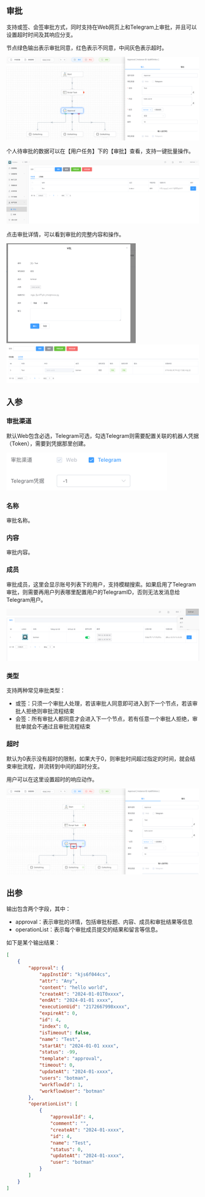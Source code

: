 ## 审批

支持或签、会签审批方式，同时支持在Web网页上和Telegram上审批，并且可以设置超时时间及其响应分支。

节点绿色输出表示审批同意，红色表示不同意，中间灰色表示超时。

<img src="./img/approval.png" alt="image-20240822092149062" style="zoom:50%;" />

个人待审批的数据可以在【用户任务】下的【审批】查看，支持一键批量操作。

<img src="./img/approval_list.png" alt="image-20240822094834833" style="zoom:50%;" />

点击审批详情，可以看到审批的完整内容和操作。

<img src="./img/approval_detail.png" alt="image-20240822094909097" style="zoom:33%;" />

<img src="./img/done_approval_list.png" alt="image-20240822100506294" style="zoom:50%;" />



## 入参

### 审批渠道

默认Web包含必选，Telegram可选，勾选Telegram则需要配置关联的机器人凭据（Token），需要到凭据那里创建。

<img src="./img/approval_input_channel.png" alt="image-20240822092432334" style="zoom:50%;" />

### 名称

审批名称。



### 内容

审批内容。



### 成员

审批成员，这里会显示账号列表下的用户，支持模糊搜索。如果启用了Telegram审批，则需要再用户列表哪里配置用户的TelegramID，否则无法发消息给Telegram用户。

<img src="./img/approval_input_member.png" alt="image-20240822125407556" style="zoom:50%;" />

### 类型

支持两种常见审批类型：

- 或签：只须一个审批人处理，若该审批人同意即可进入到下一个节点，若该审批人拒绝则审批流程结束
- 会签：所有审批人都同意才会进入下一个节点，若有任意一个审批人拒绝，审批单就会不通过且审批流程结束



### 超时

默认为0表示没有超时的限制，如果大于0，则审批时间超过指定的时间，就会结束审批流程，并流转到中间的超时分支。

用户可以在这里设置超时的响应动作。

<img src="./img/approval_input_timeout.png" alt="image-20240822130147768" style="zoom:50%;" />

## 出参

输出包含两个字段，其中：

- approval：表示审批的详情，包括审批标题、内容、成员和审批结果等信息
- operationList：表示每个审批成员提交的结果和留言等信息。

如下是某个输出结果：

```json
[
    {
        "approval": {
            "appInstId": "kjs6f044cs",
            "attr": "Any",
            "content": "hello world",
            "createAt": "2024-01-01T0xxxx",
            "endAt": "2024-01-01 xxxx",
            "executionUid": "2172667998xxxx",
            "expireAt": 0,
            "id": 4,
            "index": 0,
            "isTimeout": false,
            "name": "Test",
            "startAt": "2024-01-01 xxxx",
            "status": -99,
            "template": "approval",
            "timeout": 0,
            "updateAt": "2024-01-xxxx",
            "users": "botman",
            "workflowId": 1,
            "workflowUser": "botman"
        },
        "operationList": [
            {
                "approvalId": 4,
                "comment": "",
                "createAt": "2024-01-xxxx",
                "id": 4,
                "name": "Test",
                "status": 0,
                "updateAt": "2024-01-xxxx",
                "user": "botman"
            }
        ]
    }
]
```

